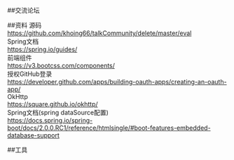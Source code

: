 ##交流论坛 

##资料
源码<br/>
https://github.com/khoing66/talkCommunity/delete/master/eval<br/>
Spring文档<br>
https://spring.io/guides/ <br/>
前端组件<br/>
https://v3.bootcss.com/components/<br/>
授权GitHub登录<br>
https://developer.github.com/apps/building-oauth-apps/creating-an-oauth-app/<br/>
OkHttp<br/>
https://square.github.io/okhttp/<br/>
Spring文档(spring dataSource配置)<br/>
https://docs.spring.io/spring-boot/docs/2.0.0.RC1/reference/htmlsingle/#boot-features-embedded-database-support<br/>



##工具
